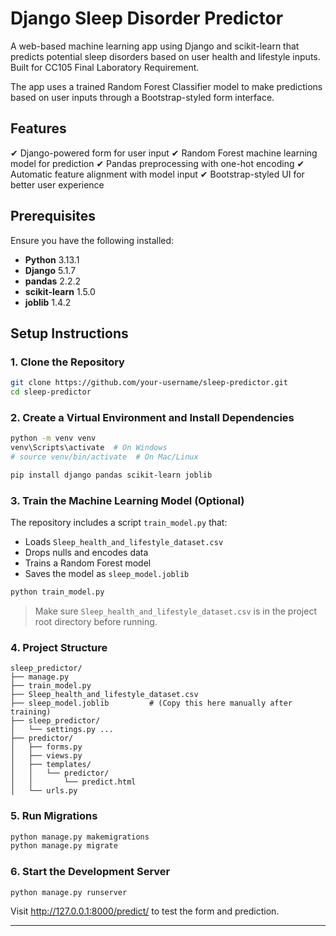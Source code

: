 # Django Sleep Disorder Predictor

A web-based machine learning app using Django and scikit-learn that predicts potential sleep disorders based on user health and lifestyle inputs. Built for CC105 Final Laboratory Requirement.

The app uses a trained Random Forest Classifier model to make predictions based on user inputs through a Bootstrap-styled form interface.

## Features

✔ Django-powered form for user input
✔ Random Forest machine learning model for prediction
✔ Pandas preprocessing with one-hot encoding
✔ Automatic feature alignment with model input
✔ Bootstrap-styled UI for better user experience

## Prerequisites
Ensure you have the following installed:
- **Python** 3.13.1
- **Django** 5.1.7
- **pandas** 2.2.2
- **scikit-learn** 1.5.0
- **joblib** 1.4.2

## Setup Instructions

### 1. Clone the Repository
```sh
git clone https://github.com/your-username/sleep-predictor.git
cd sleep-predictor
```

### 2. Create a Virtual Environment and Install Dependencies
```sh
python -m venv venv
venv\Scripts\activate  # On Windows
# source venv/bin/activate  # On Mac/Linux

pip install django pandas scikit-learn joblib
```

### 3. Train the Machine Learning Model (Optional)
The repository includes a script `train_model.py` that:
- Loads `Sleep_health_and_lifestyle_dataset.csv`
- Drops nulls and encodes data
- Trains a Random Forest model
- Saves the model as `sleep_model.joblib`

```sh
python train_model.py
```
> Make sure `Sleep_health_and_lifestyle_dataset.csv` is in the project root directory before running.

### 4. Project Structure
```
sleep_predictor/
├── manage.py
├── train_model.py
├── Sleep_health_and_lifestyle_dataset.csv
├── sleep_model.joblib         # (Copy this here manually after training)
├── sleep_predictor/
│   └── settings.py ...
├── predictor/
│   ├── forms.py
│   ├── views.py
│   ├── templates/
│   │   └── predictor/
│   │       └── predict.html
│   └── urls.py
```

### 5. Run Migrations
```sh
python manage.py makemigrations
python manage.py migrate
```

### 6. Start the Development Server
```sh
python manage.py runserver
```
Visit http://127.0.0.1:8000/predict/ to test the form and prediction.

---
